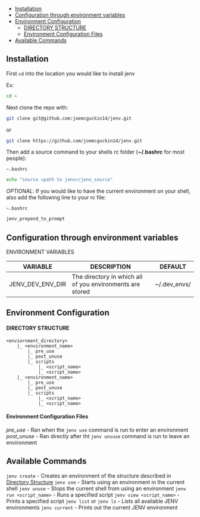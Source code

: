 - [Installation](#installation)
- [Configuration through environment variables](#configuration-through-environment-variables)
- [Environment Configuration](#environment-configuration)
    - [DIRECTORY STRUCTURE](#directory-structure)
    - [Environment Configuration Files](#environment-configuration-files)
- [Available Commands](#available-commands)

## Installation

First `cd` into the location you would like to install jenv

Ex:
```bash
cd ~
```

Next clone the repo with:
```bash
git clone git@github.com:joemcguckin14/jenv.git
```
or
```bash
git clone https://github.com/joemcguckin14/jenv.git
```

Then add a source command to your shells rc folder (**~/.bashrc** for most people):

`~.bashrc`
```bash
echo "source <path to jenv>/jenv_source"
```

*OPTIONAL*: If you would like to have the current environment on your shell, also
add the following line to your rc file:

`~.bashrc`
```bash
jenv_prepend_to_prompt
```

## Configuration through environment variables

ENVIRONMENT VARIABLES

| VARIABLE         | DESCRIPTION                                               | DEFAULT     |
|------------------|-----------------------------------------------------------|-------------|
| JENV_DEV_ENV_DIR | The directory in which all of you environments are stored | ~/.dev_envs/|

## Environment Configuration

#### DIRECTORY STRUCTURE

```
<enviornment_directory>
    |_ <environment_name>
        |_ pre_use
        |_ post_unuse
        |_ scripts
            |_ <script_name>
            |_ <script_name>
    |_ <environment_name>
        |_ pre_use
        |_ post_unuse
        |_ scripts
            |_ <script_name>
            |_ <script_name>
```

#### Environment Configuration Files

*pre_use* - Ran when the `jenv use` command is run to enter an environment
*post_unuse* - Ran directly after tht `jenv unsuse` command is run to leave an environment


## Available Commands

`jenv create` - Creates an environment of the structure described in [Directory Structure](#directory-structure)
`jenv use` - Starts using an environment in the current shell
`jenv unuse` - Stops the current shell from using an environment
`jenv run <script_name>` - Runs a specified script
`jenv view <script_name>` - Prints a specified script
`jenv list` or `jenv ls` - Lists all available JENV environments
`jenv current` - Prints out the current JENV environment